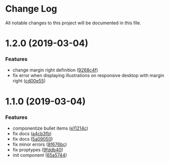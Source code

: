 # Change Log

All notable changes to this project will be documented in this file.

<a name="1.2.0"></a>
# 1.2.0 (2019-03-04)


### Features

* change margin right definition ([9268c4f](https://github.com/SUI-Components/schibsted-spain-components/commit/9268c4f))
* fix error when displaying illustrations on responsive desktop with margin right ([cd00e55](https://github.com/SUI-Components/schibsted-spain-components/commit/cd00e55))



<a name="1.1.0"></a>
# 1.1.0 (2019-03-04)


### Features

* componentize bullet items ([e11214c](https://github.com/SUI-Components/schibsted-spain-components/commit/e11214c))
* fix docs ([a4cb3fb](https://github.com/SUI-Components/schibsted-spain-components/commit/a4cb3fb))
* fix docs ([5a09050](https://github.com/SUI-Components/schibsted-spain-components/commit/5a09050))
* fix minor errors ([8f676bc](https://github.com/SUI-Components/schibsted-spain-components/commit/8f676bc))
* fix proptypes ([9fddb40](https://github.com/SUI-Components/schibsted-spain-components/commit/9fddb40))
* init component ([65a5744](https://github.com/SUI-Components/schibsted-spain-components/commit/65a5744))



